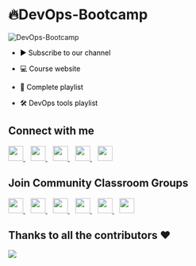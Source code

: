 # 🔥DevOps-Bootcamp

![DevOps-Bootcamp](https://socialify.git.ci/kunal-kushwaha/DevOps-Bootcamp/image?description=1&font=Inter&language=1&owner=1&pattern=Charlie%20Brown&theme=Dark)

- <a href="https://www.youtube.com/KunalKushwaha?sub_confirmation=1" style="background-color:#FFFFFF;color:#000000;text-decoration:none">▶ Subscribe to our channel </a>

- <a href="https://www.commclassroom.org/devops" style="background-color:#FFFFFF;color:#000000;text-decoration:none">💻 Course website</a>
 
- <a href="https://www.youtube.com/playlist?list=PL9gnSGHSqcnoqBXdMwUTRod4Gi3eac2Ak" style="background-color:#FFFFFF;color:#000000;text-decoration:none">📂 Complete playlist</a>

- <a href="https://www.youtube.com/playlist?list=PL9gnSGHSqcnojMGw6LDTkjs7avZ0f83Ap" style="background-color:#FFFFFF;color:#000000;text-decoration:none">🛠 DevOps tools playlist</a> 

## Connect with me
  <a href="https://twitter.com/kunalstwt">
    <img width="30px" src="https://www.vectorlogo.zone/logos/twitter/twitter-official.svg" />
  </a>&ensp;
  <a href="https://www.linkedin.com/in/kunal-kushwaha/">
    <img width="30px" src="https://www.vectorlogo.zone/logos/linkedin/linkedin-icon.svg" />
  </a>&ensp;
  <a href="https://www.youtube.com/channel/UCBGOUQHNNtNGcGzVq5rIXjw">
  <img width="30px" src="https://i.pinimg.com/originals/46/02/cb/4602cbc18967da9c1eba7452905cd99b.png" />
  </a>&ensp;
  <a href="https://www.instagram.com/kunalsig/">
    <img width="30px" src="https://www.vectorlogo.zone/logos/instagram/instagram-icon.svg" />
  </a>&ensp;
  <a href="https://kunalkushwaha.com">
  <img width="30px" src="https://cdn.hashnode.com/res/hashnode/image/upload/v1611902473383/CDyAuTy75.png?auto=compress" />
  </a>

## Join Community Classroom Groups
  <a href="https://discord.io/commclassroom">
    <img width="30px" src="https://www.vectorlogo.zone/logos/discordapp/discordapp-tile.svg" />
  </a>&ensp;
    <a href="https://telegram.me/commclassroom">
    <img width="30px" src="https://www.vectorlogo.zone/logos/telegram/telegram-icon.svg" />
  </a> 
  </a>&ensp;
  <a href="https://twitter.com/commclassroom/">
    <img width="30px" src="https://www.vectorlogo.zone/logos/twitter/twitter-official.svg" />
  </a>&ensp;
  <a href="https://www.linkedin.com/company/commclassroom/">
    <img width="30px" src="https://www.vectorlogo.zone/logos/linkedin/linkedin-icon.svg" />
  </a>&ensp;
  <a href="https://www.instagram.com/commclassroom/">
    <img width="30px" src="https://www.vectorlogo.zone/logos/instagram/instagram-icon.svg" />
  </a>&ensp;
 <a href="https://www.youtube.com/channel/UCwY7chGINzoVuEB3mWOi_zw">
  <img width="30px" src="https://i.pinimg.com/originals/46/02/cb/4602cbc18967da9c1eba7452905cd99b.png" />
  </a>
  
## Thanks to all the contributors ❤️
<a href = "https://github.com/kunal-kushwaha/DevOps-Bootcamp/graphs/contributors">
  <img src = "https://contrib.rocks/image?repo=kunal-kushwaha/DevOps-Bootcamp"/>
</a>
